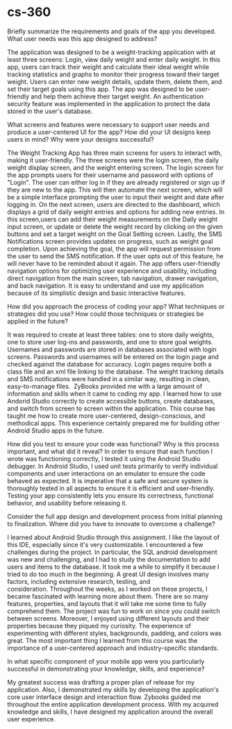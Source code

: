 # cs-360
Briefly summarize the requirements and goals of the app you developed. What user needs was this app designed to address?

The application was designed to be a weight-tracking application with at least three screens: Login, view daily weight and enter daily weight. In this app, users can track their weight and calculate their ideal weight while tracking statistics and graphs to monitor their progress toward their target weight. Users can enter new weight details, update them, delete them, and set their target goals using this app. The app was designed to be user-friendly and help them achieve their target weight. An authentication security feature was implemented in the application to protect the data stored in the user's database.

What screens and features were necessary to support user needs and produce a user-centered UI for the app? How did your UI designs keep users in mind? Why were your designs successful?

The Weight Tracking App has three main screens for users to interact with, making it user-friendly. The three screens were the login screen, the daily weight display screen, and the weight entering screen. 
 The login screen for the app prompts users for their username and password with options of "Login". The user can either log in if they are already registered or sign up if they are new to the app. This will then automate the next screen, which will be a simple interface prompting the user to input their weight and date after logging in. On the next screen, users are directed to the dashboard, which displays a grid of daily weight entries and options for adding new entries. In this screen,users can add their weight measurements on the Daily weight input screen,  or update or delete the weight record by clicking on the given buttons and set a target weight on the Goal Setting screen. Lastly, the SMS Notifications screen provides updates on progress, such as weight goal completion. Upon achieving the goal, the app will request permission from the user to send the SMS notification. If the user opts out of this feature, he will never have to be reminded about it again. The app offers user-friendly navigation options for optimizing user experience and usability, including direct navigation from the main screen, tab navigation, drawer navigation, and back navigation. It is easy to understand and use my application because of its simplistic design and basic interactive features.
 
How did you approach the process of coding your app? What techniques or strategies did you use? How could those techniques or strategies be applied in the future?

It was required to create at least three tables: one to store daily weights, one to store user log-ins and passwords, and one to store goal weights. 
Usernames and passwords are stored in databases associated with login screens. Passwords and usernames will be entered on the login page and checked against the database for accuracy. Login pages require both a class file and an xml file linking to the database. The weight tracking details and SMS notifications were handled in a similar way, resulting in clean, easy-to-manage files. 
ZyBooks provided me with a large amount of information and skills when it came to coding my app. I learned how to use Andorid Studio correctly to create accessible buttons, create databases, and switch from screen to screen within the application. This course has taught me how to create more user-centered, design-conscious, and methodical apps. This experience certainly prepared me for building other Android Studio apps in the future.

How did you test to ensure your code was functional? Why is this process important, and what did it reveal?
In order to ensure that each function I wrote was functioning correctly, I tested it using the Android Studio debugger. In Android Studio, I used unit tests primarily to verify individual components and user interactions on an emulator to ensure the code behaved as expected. It is imperative that a safe and secure system is thoroughly tested in all aspects to ensure it is efficient and user-friendly. Testing your app consistently lets you ensure its correctness, functional behavior, and usability before releasing it.

Consider the full app design and development process from initial planning to finalization. Where did you have to innovate to overcome a challenge?

I learned about Android Studio through this assignment.  I like the layout of this IDE, especially since it's very customizable. I encountered a few challenges during the project. In particular, the SQL android development was new and challenging, and I had to study the documentation to add users and items to the database. It took me a while to simplify it because I tried to do too much in the beginning. A great UI design involves many factors, including extensive research, testing, and consideration. Throughout the weeks, as I worked on these projects, I became fascinated with learning more about them. There are so many features, properties, and layouts that it will take me some time to fully comprehend them. The project was fun to work on since you could switch between screens. Moreover, I enjoyed using different layouts and their properties because they piqued my curiosity. The experience of experimenting with different styles, backgrounds, padding, and colors was great. The most important thing I learned from this course was the importance of a user-centered approach and industry-specific standards.

In what specific component of your mobile app were you particularly successful in demonstrating your knowledge, skills, and experience?

My greatest success was drafting a proper plan of release for my application. Also, I demonstrated my skills by developing the application's core user interface design and interaction flow. Zybooks guided me throughout the entire application development process.  With my acquired knowledge and skills, I have designed my application around the overall user experience.
